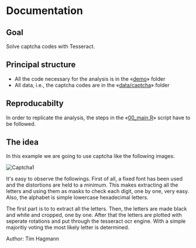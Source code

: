 Documentation
=============

## Goal
Solve captcha codes with Tesseract.

## Principal structure
- All the code necessary for the analysis is in the «[demo][1]» folder
- All data, i.e., the captcha codes are in the «[data/captcha][2]» folder

## Reproducabilty
In order to replicate the analysis, the steps in the «[00_main.R][3]» script have to be followed.

## The idea
In this example we are going to use captcha like the following images:
 
 
![](https://cdn.rawgit.com/greenore/captchaSolveR/master/data/captcha/captcha1.jpg "Captcha1")

It's easy to observe the followings. First of all, a fixed font has been used and the distortions are held to a minimum. This makes extracting all the letters and using them as masks to check each digit, one by one, very easy. Also, the alphabet is simple lowercase hexadecimal letters.

The first part is to to extract all the letters. Then, the letters are made black and white and cropped, one by one. After that the letters are plotted with seperate rotations and put through the tesseract ocr engine. With a simple majoritiy voting the most likely letter is determined.

Author: Tim Hagmann

[1]: https://github.com/greenore/captchaSolveR/tree/master/demo
[2]: https://github.com/greenore/captchaSolveR/tree/master/data/captcha
[3]: https://github.com/greenore/captchaSolveR/tree/master/demo/00_main.R
